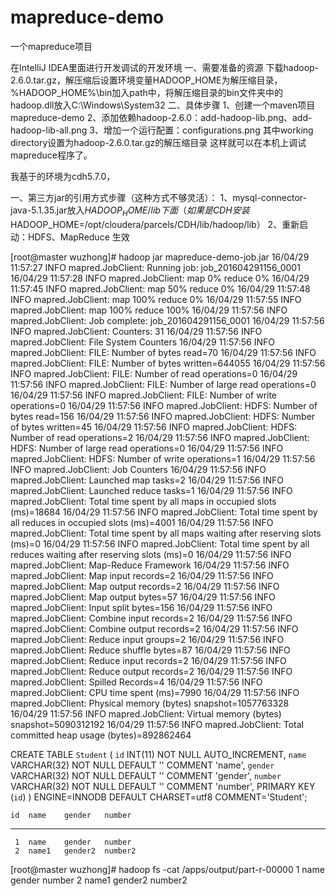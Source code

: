 # mapreduce-demo
一个mapreduce项目

在IntelliJ IDEA里面进行开发调试的开发环境
一、需要准备的资源
下载hadoop-2.6.0.tar.gz，解压缩后设置环境变量HADOOP_HOME为解压缩目录，
%HADOOP_HOME%\bin加入path中，将解压缩目录的bin文件夹中的hadoop.dll放入C:\Windows\System32
二、具体步骤
1、创建一个maven项目mapreduce-demo
2、添加依赖hadoop-2.6.0：add-hadoop-lib.png、add-hadoop-lib-all.png
3、增加一个运行配置：configurations.png
    其中working directory设置为hadoop-2.6.0.tar.gz的解压缩目录
这样就可以在本机上调试mapreduce程序了。

我基于的环境为cdh5.7.0，

一、第三方jar的引用方式步骤（这种方式不够灵活）：
1、mysql-connector-java-5.1.35.jar放入$HADOOP_HOME/lib下面（如果是CDH安装$HADOOP_HOME=/opt/cloudera/parcels/CDH/lib/hadoop/lib）
2、重新启动：HDFS、MapReduce 生效


[root@master wuzhong]# hadoop jar mapreduce-demo-job.jar
16/04/29 11:57:27 INFO mapred.JobClient: Running job: job_201604291156_0001
16/04/29 11:57:28 INFO mapred.JobClient:  map 0% reduce 0%
16/04/29 11:57:45 INFO mapred.JobClient:  map 50% reduce 0%
16/04/29 11:57:48 INFO mapred.JobClient:  map 100% reduce 0%
16/04/29 11:57:55 INFO mapred.JobClient:  map 100% reduce 100%
16/04/29 11:57:56 INFO mapred.JobClient: Job complete: job_201604291156_0001
16/04/29 11:57:56 INFO mapred.JobClient: Counters: 31
16/04/29 11:57:56 INFO mapred.JobClient:   File System Counters
16/04/29 11:57:56 INFO mapred.JobClient:     FILE: Number of bytes read=70
16/04/29 11:57:56 INFO mapred.JobClient:     FILE: Number of bytes written=644055
16/04/29 11:57:56 INFO mapred.JobClient:     FILE: Number of read operations=0
16/04/29 11:57:56 INFO mapred.JobClient:     FILE: Number of large read operations=0
16/04/29 11:57:56 INFO mapred.JobClient:     FILE: Number of write operations=0
16/04/29 11:57:56 INFO mapred.JobClient:     HDFS: Number of bytes read=156
16/04/29 11:57:56 INFO mapred.JobClient:     HDFS: Number of bytes written=45
16/04/29 11:57:56 INFO mapred.JobClient:     HDFS: Number of read operations=2
16/04/29 11:57:56 INFO mapred.JobClient:     HDFS: Number of large read operations=0
16/04/29 11:57:56 INFO mapred.JobClient:     HDFS: Number of write operations=1
16/04/29 11:57:56 INFO mapred.JobClient:   Job Counters
16/04/29 11:57:56 INFO mapred.JobClient:     Launched map tasks=2
16/04/29 11:57:56 INFO mapred.JobClient:     Launched reduce tasks=1
16/04/29 11:57:56 INFO mapred.JobClient:     Total time spent by all maps in occupied slots (ms)=18684
16/04/29 11:57:56 INFO mapred.JobClient:     Total time spent by all reduces in occupied slots (ms)=4001
16/04/29 11:57:56 INFO mapred.JobClient:     Total time spent by all maps waiting after reserving slots (ms)=0
16/04/29 11:57:56 INFO mapred.JobClient:     Total time spent by all reduces waiting after reserving slots (ms)=0
16/04/29 11:57:56 INFO mapred.JobClient:   Map-Reduce Framework
16/04/29 11:57:56 INFO mapred.JobClient:     Map input records=2
16/04/29 11:57:56 INFO mapred.JobClient:     Map output records=2
16/04/29 11:57:56 INFO mapred.JobClient:     Map output bytes=57
16/04/29 11:57:56 INFO mapred.JobClient:     Input split bytes=156
16/04/29 11:57:56 INFO mapred.JobClient:     Combine input records=2
16/04/29 11:57:56 INFO mapred.JobClient:     Combine output records=2
16/04/29 11:57:56 INFO mapred.JobClient:     Reduce input groups=2
16/04/29 11:57:56 INFO mapred.JobClient:     Reduce shuffle bytes=87
16/04/29 11:57:56 INFO mapred.JobClient:     Reduce input records=2
16/04/29 11:57:56 INFO mapred.JobClient:     Reduce output records=2
16/04/29 11:57:56 INFO mapred.JobClient:     Spilled Records=4
16/04/29 11:57:56 INFO mapred.JobClient:     CPU time spent (ms)=7990
16/04/29 11:57:56 INFO mapred.JobClient:     Physical memory (bytes) snapshot=1057763328
16/04/29 11:57:56 INFO mapred.JobClient:     Virtual memory (bytes) snapshot=5090312192
16/04/29 11:57:56 INFO mapred.JobClient:     Total committed heap usage (bytes)=892862464



CREATE TABLE `Student` (
  `id` INT(11) NOT NULL AUTO_INCREMENT,
  `name` VARCHAR(32) NOT NULL DEFAULT '' COMMENT 'name',
  `gender` VARCHAR(32) NOT NULL DEFAULT '' COMMENT 'gender',
  `number` VARCHAR(32) NOT NULL DEFAULT '' COMMENT 'number',
  PRIMARY KEY (`id`)
) ENGINE=INNODB DEFAULT CHARSET=utf8 COMMENT='Student';

    id  name    gender   number
------  ------  -------  ---------
     1  name    gender   number
     2  name1   gender2  number2

[root@master wuzhong]# hadoop fs -cat /apps/output/part-r-00000
1       name gender number
2       name1 gender2 number2


